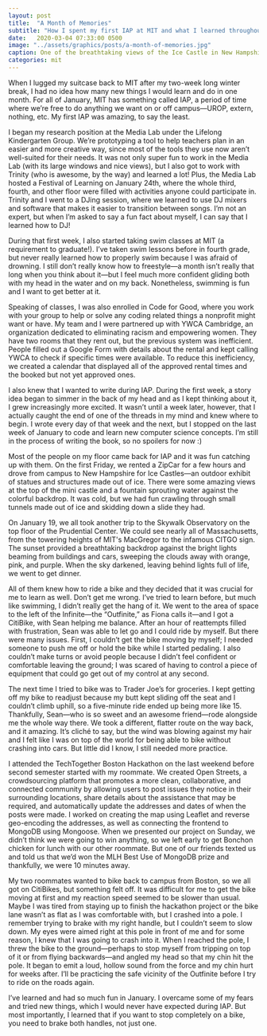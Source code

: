 ```yaml
---
layout: post
title:  "A Month of Memories"
subtitle: "How I spent my first IAP at MIT and what I learned throughout the month."
date:   2020-03-04 07:33:00 0500
image: "../assets/graphics/posts/a-month-of-memories.jpg"
caption: One of the breathtaking views of the Ice Castle in New Hampshire, where my floor and I drove to during IAP.
categories: mit
---
```

When I lugged my suitcase back to MIT after my two-week long winter break, I had no idea how many new things I would learn and do in one month. For all of January, MIT has something called IAP, a period of time where we’re free to do anything we want on or off campus—UROP, extern, nothing, etc. My first IAP was amazing, to say the least.

I began my research position at the Media Lab under the Lifelong Kindergarten Group. We’re prototyping a tool to help teachers plan in an easier and more creative way, since most of the tools they use now aren’t well-suited for their needs. It was not only super fun to work in the Media Lab (with its large windows and nice views), but I also got to work with Trinity (who is awesome, by the way) and learned a lot! Plus, the Media Lab hosted a Festival of Learning on January 24th, where the whole third, fourth, and other floor were filled with activities anyone could participate in. Trinity and I went to a DJing session, where we learned to use DJ mixers and software that makes it easier to transition between songs. I’m not an expert, but when I’m asked to say a fun fact about myself, I can say that I learned how to DJ!

During that first week, I also started taking swim classes at MIT (a requirement to graduate!). I’ve taken swim lessons before in fourth grade, but never really learned how to properly swim because I was afraid of drowning. I still don’t really know how to freestyle—a month isn’t really that long when you think about it—but I feel much more confident gliding both with my head in the water and on my back. Nonetheless, swimming is fun and I want to get better at it. 

Speaking of classes, I was also enrolled in Code for Good, where you work with your group to help or solve any coding related things a nonprofit might want or have. My team and I were partnered up with YWCA Cambridge, an organization dedicated to eliminating racism and empowering women. They have two rooms that they rent out, but the previous system was inefficient. People filled out a Google Form with details about the rental and kept calling YWCA to check if specific times were available. To reduce this inefficiency, we created a calendar that displayed all of the approved rental times and the booked but not yet approved ones. 

I also knew that I wanted to write during IAP. During the first week, a story idea began to simmer in the back of my head and as I kept thinking about it, I grew increasingly more excited. It wasn’t until a week later, however, that I actually caught the end of one of the threads in my mind and knew where to begin. I wrote every day of that week and the next, but I stopped on the last week of January to code and learn new computer science concepts. I’m still in the process of writing the book, so no spoilers for now :)

Most of the people on my floor came back for IAP and it was fun catching up with them. On the first Friday, we rented a ZipCar for a few hours and drove from campus to New Hampshire for Ice Castles—an outdoor exhibit of statues and structures made out of ice. There were some amazing views at the top of the mini castle and a fountain sprouting water against the colorful backdrop. It was cold, but we had fun crawling through small tunnels made out of ice and skidding down a slide they had. 

On January 19, we all took another trip to the Skywalk Observatory on the top floor of the Prudential Center. We could see nearly all of Massachusetts, from the towering heights of MIT's MacGregor to the infamous CITGO sign. The sunset provided a breathtaking backdrop against the bright lights beaming from buildings and cars, sweeping the clouds away with orange, pink, and purple. When the sky darkened, leaving behind lights full of life, we went to get dinner. 

All of them knew how to ride a bike and they decided that it was crucial for me to learn as well. Don’t get me wrong. I’ve tried to learn before, but much like swimming, I didn’t really get the hang of it. We went to the area of space to the left of the Infinite—the “Outfinite,” as Fiona calls it—and I got a CitiBike, with Sean helping me balance. After an hour of reattempts filled with frustration, Sean was able to let go and I could ride by myself. But there were many issues. First, I couldn’t get the bike moving by myself; I needed someone to push me off or hold the bike while I started pedaling. I also couldn’t make turns or avoid people because I didn’t feel confident or comfortable leaving the ground; I was scared of having to control a piece of equipment that could go get out of my control at any second.

The next time I tried to bike was to Trader Joe’s for groceries. I kept getting off my bike to readjust because my butt kept sliding off the seat and I couldn’t climb uphill, so a five-minute ride ended up being more like 15. Thankfully, Sean—who is so sweet and an awesome friend—rode alongside me the whole way there. We took a different, flatter route on the way back, and it amazing. It’s cliché to say, but the wind was blowing against my hair and I felt like I was on top of the world for being able to bike without crashing into cars. But little did I know, I still needed more practice. 

I attended the TechTogether Boston Hackathon on the last weekend before second semester started with my roommate. We created Open Streets, a crowdsourcing platform that promotes a more clean, collaborative, and connected community by allowing users to post issues they notice in their surrounding locations, share details about the assistance that may be required, and automatically update the addresses and dates of when the posts were made. I worked on creating the map using Leaflet and reverse geo-encoding the addresses, as well as connecting the frontend to MongoDB using Mongoose. When we presented our project on Sunday, we didn’t think we were going to win anything, so we left early to get Bonchon chicken for lunch with our other roommate. But one of our friends texted us and told us that we’d won the MLH Best Use of MongoDB prize and thankfully, we were 10 minutes away. 

My two roommates wanted to bike back to campus from Boston, so we all got on CitiBikes, but something felt off. It was difficult for me to get the bike moving at first and my reaction speed seemed to be slower than usual. Maybe I was tired from staying up to finish the hackathon project or the bike lane wasn’t as flat as I was comfortable with, but I crashed into a pole. I remember trying to brake with my right handle, but I couldn’t seem to slow down. My eyes were aimed right at this pole in front of me and for some reason, I knew that I was going to crash into it. When I reached the pole, I threw the bike to the ground—perhaps to stop myself from tripping on top of it or from flying backwards—and angled my head so that my chin hit the pole. It began to emit a loud, hollow sound from the force and my chin hurt for weeks after. I’ll be practicing the safe vicinity of the Outfinite before I try to ride on the roads again.

I’ve learned and had so much fun in January. I overcame some of my fears and tried new things, which I would never have expected during IAP. But most importantly, I learned that if you want to stop completely on a bike, you need to brake both handles, not just one. 
